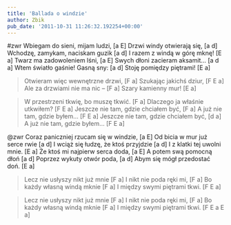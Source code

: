 ```yaml
---
title: 'Ballada o windzie'
author: Zbik
pub_date: '2011-10-31 11:26:32.192254+00:00'
---
```


#zwr
Wbiegam do sieni, mijam ludzi, [a E]
Drzwi windy otwierają się, [a d]
Wchodzę, zamykam, naciskam guzik [a d]
I razem z windą w górę mknę! [E a]
Twarz ma zadowoleniem lśni, [a E]
Swych dłoni zacieram aksamit… [a d a]
Wtem światło gaśnie! Gasną sny: [a d]
Stoję pomiędzy piętrami! [E a]

>Otwieram więc wewnętrzne drzwi, [F a]
>Szukając jakichś dziur, [F E a]
>Ale za drzwiami nie ma nic – [F a]
>Szary kamienny mur! [E a]

>W przestrzeni tkwię, bo muszę tkwić. [F a]
>Dlaczego ja właśnie utkwiłem? [F E a]
>Jeszcze nie tam, gdzie chciałem być, [F a]
>A już nie tam, gdzie byłem… [F E a]
>Jeszcze nie tam, gdzie chciałem być, [d a]
>A już nie tam, gdzie byłem… [F E a]

@zwr
Coraz paniczniej rzucam się w windzie, [a E]
Od bicia w mur już serce rwie [a d]
I wciąż się łudzę, że ktoś przyjdzie [a d]
I z klatki tej uwolni mnie. [E a]
Że ktoś mi najpierw serca doda, [a E]
A potem swą pomocną dłoń [a d]
Poprzez wykuty otwór poda, [a d]
Abym się mógł przedostać doń. [E a]

>Lecz nie usłyszy nikt już mnie [F a]
>I nikt nie poda ręki mi, [F a]
>Bo każdy własną windą mknie [F a]
>I między swymi piętrami tkwi. [F E a]

>Lecz nie usłyszy nikt już mnie [F a]
>I nikt nie poda ręki mi, [F a]
>Bo każdy własną windą mknie [F a]
>I między swymi piętrami tkwi. [F E a E a]
